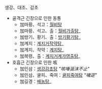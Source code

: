 생강、대조、감초
* 골격근 긴장으로 인한 동통
  - 加마황、석고：[월비탕]({{site.formulaurl}}/월비탕)
  - 加마황、석고、출：[월비가출탕]({{site.formulaurl}}/월비가출탕)_
  - 加방기、황기、출：[방기황기탕]({{site.formulaurl}}/방기황기탕)_
  - 加계지：[계지거작약탕]({{site.formulaurl}}/계지거작약탕)_
  - 加계지、작약：[계지탕]({{site.formulaurl}}/계지탕)_
  - 加복령、출：[계지거계가영출탕]({{site.formulaurl}}/계지거계가영출탕)_
* 호흡근 긴장으로 인한 咳
  - 加인삼：[생강감초탕]({{site.formulaurl}}/생강감초탕) _"咳唾涎沫不止"_
  - 加인삼、귤피、죽여：[귤피죽여탕]({{site.formulaurl}}/귤피죽여탕) _"噦逆"_
  - 加길경：[배농탕]({{site.formulaurl}}/배농탕)_
